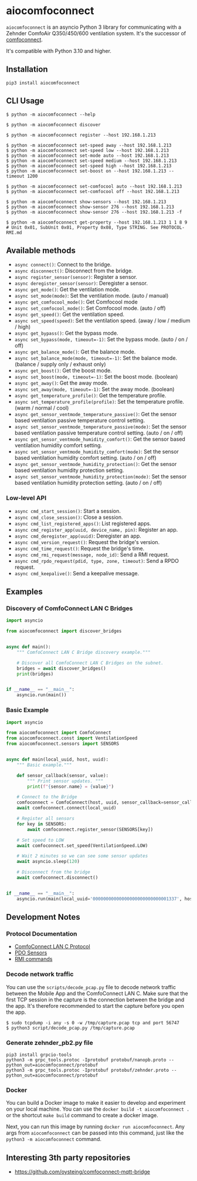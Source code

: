 # aiocomfoconnect

`aiocomfoconnect` is an asyncio Python 3 library for communicating with a Zehnder ComfoAir Q350/450/600 ventilation system. It's the successor of
[comfoconnect](https://github.com/michaelarnauts/comfoconnect).

It's compatible with Python 3.10 and higher.

## Installation

```shell
pip3 install aiocomfoconnect
```

## CLI Usage

```shell
$ python -m aiocomfoconnect --help

$ python -m aiocomfoconnect discover

$ python -m aiocomfoconnect register --host 192.168.1.213

$ python -m aiocomfoconnect set-speed away --host 192.168.1.213
$ python -m aiocomfoconnect set-speed low --host 192.168.1.213
$ python -m aiocomfoconnect set-mode auto --host 192.168.1.213
$ python -m aiocomfoconnect set-speed medium --host 192.168.1.213
$ python -m aiocomfoconnect set-speed high --host 192.168.1.213
$ python -m aiocomfoconnect set-boost on --host 192.168.1.213 --timeout 1200

$ python -m aiocomfoconnect set-comfocool auto --host 192.168.1.213
$ python -m aiocomfoconnect set-comfocool off --host 192.168.1.213

$ python -m aiocomfoconnect show-sensors --host 192.168.1.213
$ python -m aiocomfoconnect show-sensor 276 --host 192.168.1.213
$ python -m aiocomfoconnect show-sensor 276 --host 192.168.1.213 -f

$ python -m aiocomfoconnect get-property --host 192.168.1.213 1 1 8 9  # Unit 0x01, SubUnit 0x01, Property 0x08, Type STRING. See PROTOCOL-RMI.md
```

## Available methods

- `async connect()`: Connect to the bridge.
- `async disconnect()`: Disconnect from the bridge.
- `async register_sensor(sensor)`: Register a sensor.
- `async deregister_sensor(sensor)`: Deregister a sensor.
- `async get_mode()`: Get the ventilation mode.
- `async set_mode(mode)`: Set the ventilation mode. (auto / manual)
- `async get_comfocool_mode()`: Get Comfocool mode
- `async set_comfocool_mode()`: Set Comfocool mode. (auto / off)
- `async get_speed()`: Get the ventilation speed.
- `async set_speed(speed)`: Set the ventilation speed. (away / low / medium / high)
- `async get_bypass()`: Get the bypass mode.
- `async set_bypass(mode, timeout=-1)`: Set the bypass mode. (auto / on / off)
- `async get_balance_mode()`: Get the balance mode.
- `async set_balance_mode(mode, timeout=-1)`: Set the balance mode. (balance / supply only / exhaust only)
- `async get_boost()`: Get the boost mode.
- `async set_boost(mode, timeout=-1)`: Set the boost mode. (boolean)
- `async get_away()`: Get the away mode.
- `async set_away(mode, timeout=-1)`: Set the away mode. (boolean)
- `async get_temperature_profile()`: Get the temperature profile.
- `async set_temperature_profile(profile)`: Set the temperature profile. (warm / normal / cool)
- `async get_sensor_ventmode_temperature_passive()`: Get the sensor based ventilation passive temperature control setting.
- `async set_sensor_ventmode_temperature_passive(mode)`: Set the sensor based ventilation passive temperature control setting. (auto / on / off)
- `async get_sensor_ventmode_humidity_comfort()`: Get the sensor based ventilation humidity comfort setting.
- `async set_sensor_ventmode_humidity_comfort(mode)`: Set the sensor based ventilation humidity comfort setting. (auto / on / off)
- `async get_sensor_ventmode_humidity_protection()`: Get the sensor based ventilation humidity protection setting.
- `async set_sensor_ventmode_humidity_protection(mode)`: Set the sensor based ventilation humidity protection setting. (auto / on / off)

### Low-level API

- `async cmd_start_session()`: Start a session.
- `async cmd_close_session()`: Close a session.
- `async cmd_list_registered_apps()`: List registered apps.
- `async cmd_register_app(uuid, device_name, pin)`: Register an app.
- `async cmd_deregister_app(uuid)`: Deregister an app.
- `async cmd_version_request()`: Request the bridge's version.
- `async cmd_time_request()`: Request the bridge's time.
- `async cmd_rmi_request(message, node_id)`: Send a RMI request.
- `async cmd_rpdo_request(pdid, type, zone, timeout)`: Send a RPDO request.
- `async cmd_keepalive()`: Send a keepalive message.

## Examples

### Discovery of ComfoConnect LAN C Bridges

```python
import asyncio

from aiocomfoconnect import discover_bridges


async def main():
    """ ComfoConnect LAN C Bridge discovery example."""

    # Discover all ComfoConnect LAN C Bridges on the subnet.
    bridges = await discover_bridges()
    print(bridges)


if __name__ == "__main__":
    asyncio.run(main())
```

### Basic Example

```python
import asyncio

from aiocomfoconnect import ComfoConnect
from aiocomfoconnect.const import VentilationSpeed
from aiocomfoconnect.sensors import SENSORS


async def main(local_uuid, host, uuid):
    """ Basic example."""

    def sensor_callback(sensor, value):
        """ Print sensor updates. """
        print(f"{sensor.name} = {value}")

    # Connect to the Bridge
    comfoconnect = ComfoConnect(host, uuid, sensor_callback=sensor_callback)
    await comfoconnect.connect(local_uuid)

    # Register all sensors
    for key in SENSORS:
        await comfoconnect.register_sensor(SENSORS[key])

    # Set speed to LOW
    await comfoconnect.set_speed(VentilationSpeed.LOW)

    # Wait 2 minutes so we can see some sensor updates
    await asyncio.sleep(120)

    # Disconnect from the bridge
    await comfoconnect.disconnect()


if __name__ == "__main__":
    asyncio.run(main(local_uuid='00000000000000000000000000001337', host='192.168.1.20', uuid='00000000000000000000000000000055'))  # Replace with your bridge's IP and UUID
```

## Development Notes

### Protocol Documentation

- [ComfoConnect LAN C Protocol](docs/PROTOCOL.md)
- [PDO Sensors](docs/PROTOCOL-PDO.md)
- [RMI commands](docs/PROTOCOL-RMI.md)

### Decode network traffic

You can use the `scripts/decode_pcap.py` file to decode network traffic between the Mobile App and the ComfoConnect LAN C.
Make sure that the first TCP session in the capture is the connection between the bridge and the app. It's therefore recommended to start the capture before you open the app.

```shell
$ sudo tcpdump -i any -s 0 -w /tmp/capture.pcap tcp and port 56747
$ python3 script/decode_pcap.py /tmp/capture.pcap
```

### Generate zehnder_pb2.py file

```shell
pip3 install grpcio-tools
python3 -m grpc_tools.protoc -Iprotobuf protobuf/nanopb.proto --python_out=aiocomfoconnect/protobuf
python3 -m grpc_tools.protoc -Iprotobuf protobuf/zehnder.proto --python_out=aiocomfoconnect/protobuf
```

### Docker

You can build a Docker image to make it easier to develop and experiment on your local machine. You can use the `docker build -t aiocomfoconnect .` or the shortcut `make build` command to create a docker image.

Next, you can run this image by running `docker run aiocomfoconnect`. Any args from `aiocomfoconnect` can be passed into this command, just like the `python3 -m aiocomfoconnect` command.

## Interesting 3th party repositories

* https://github.com/oysteing/comfoconnect-mqtt-bridge
